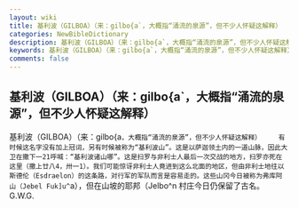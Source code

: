 ```yaml
---
layout: wiki
title: 基利波（GILBOA）（来：gilbo{a`，大概指“涌流的泉源”，但不少人怀疑这解释）
categories: NewBibleDictionary
description: 基利波（GILBOA）（来：gilbo{a`，大概指“涌流的泉源”，但不少人怀疑这解释）
keywords: 基利波（GILBOA）（来：gilbo{a`，大概指“涌流的泉源”，但不少人怀疑这解释）
comments: false
---
```


## 基利波（GILBOA）（来：gilbo{a`，大概指“涌流的泉源”，但不少人怀疑这解释）



基利波（GILBOA）（来：gilbo{a`，大概指“涌流的泉源”，但不少人怀疑这解释）
　　有时候这名字没有加上冠词，另有时候被称为“基利波山”。这是以萨迦领土内的一道山脉，因此大卫在撒下一21呼喊：“基利波诸山哪”。这是扫罗与非利士人最后一次交战的地方，扫罗亦死在这里（撒上廿八4，卅一1）。我们可能惊讶非利士人竟进到这么北面的地区，但由非利士地往以斯德伦（Esdraelon）的这条路，对行军的军队而言是容易走的。这些山冈今日被称为弗库阿山（Jebel Fuk]u^`a），但在山坡的耶邦（Jelbo^n 村庄今日仍保留了古名。
G.W.G.





